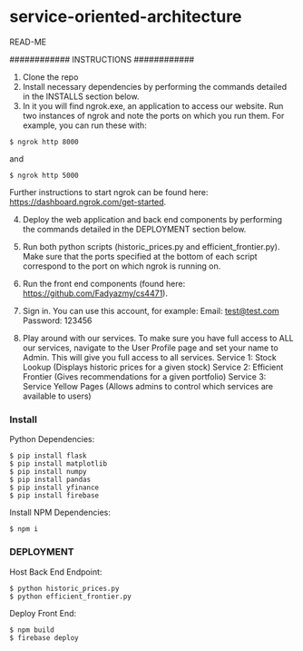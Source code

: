 # service-oriented-architecture
READ-ME

############
INSTRUCTIONS
############

1. Clone the repo
2. Install necessary dependencies by performing the commands detailed in the INSTALLS section below.
3. In it you will find ngrok.exe, an application to access our website. Run two instances of ngrok and note the ports on which you run them. For example, you can run these with:
```
$ ngrok http 8000 
```
and 
```
$ ngrok http 5000
```
Further instructions to start ngrok can be found here: https://dashboard.ngrok.com/get-started.

4. Deploy the web application and back end components by performing the commands detailed in the DEPLOYMENT section below.

5. Run both python scripts (historic_prices.py and efficient_frontier.py). Make sure that the ports specified at the bottom of each script correspond to the port on which ngrok is running on.

6. Run the front end components (found here: https://github.com/Fadyazmy/cs4471).

7. Sign in. You can use this account, for example:
   Email: test@test.com
   Password: 123456

8. Play around with our services. To make sure you have full access to ALL our services, navigate to the User Profile page and set your name to Admin. This will give you full access to all services.
   Service 1: Stock Lookup (Displays historic prices for a given stock)
   Service 2: Efficient Frontier (Gives recommendations for a given portfolio)
   Service 3: Service Yellow Pages (Allows admins to control which services are available to users)

### Install ###
Python Dependencies:
```
$ pip install flask
$ pip install matplotlib
$ pip install numpy
$ pip install pandas
$ pip install yfinance
$ pip install firebase
```

Install NPM Dependencies:
```
$ npm i
```

### DEPLOYMENT ###
Host Back End Endpoint:
```
$ python historic_prices.py
$ python efficient_frontier.py
```

Deploy Front End:
```
$ npm build
$ firebase deploy
```
